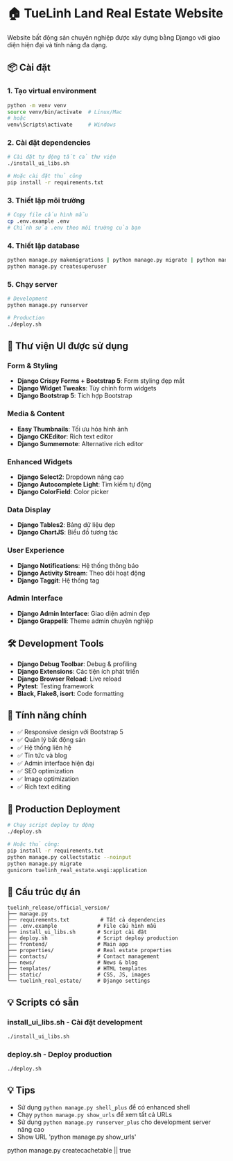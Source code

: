 # 🏠 TueLinh Land Real Estate Website

Website bất động sản chuyên nghiệp được xây dựng bằng Django với giao diện hiện đại và tính năng đa dạng.

## 📦 Cài đặt

### 1. Tạo virtual environment
```bash
python -m venv venv
source venv/bin/activate  # Linux/Mac
# hoặc
venv\Scripts\activate     # Windows
```

### 2. Cài đặt dependencies
```bash
# Cài đặt tự động tất cả thư viện
./install_ui_libs.sh

# Hoặc cài đặt thủ công
pip install -r requirements.txt
```

### 3. Thiết lập môi trường
```bash
# Copy file cấu hình mẫu
cp .env.example .env
# Chỉnh sửa .env theo môi trường của bạn
```

### 4. Thiết lập database
```bash
python manage.py makemigrations | python manage.py migrate | python manage.py collectstatic --noinput | python manage.py runserver
python manage.py createsuperuser
```

### 5. Chạy server
```bash
# Development
python manage.py runserver

# Production
./deploy.sh
```

## 🎨 Thư viện UI được sử dụng

### Form & Styling
- **Django Crispy Forms + Bootstrap 5**: Form styling đẹp mắt
- **Django Widget Tweaks**: Tùy chỉnh form widgets
- **Django Bootstrap 5**: Tích hợp Bootstrap

### Media & Content
- **Easy Thumbnails**: Tối ưu hóa hình ảnh
- **Django CKEditor**: Rich text editor
- **Django Summernote**: Alternative rich editor

### Enhanced Widgets
- **Django Select2**: Dropdown nâng cao
- **Django Autocomplete Light**: Tìm kiếm tự động
- **Django ColorField**: Color picker

### Data Display
- **Django Tables2**: Bảng dữ liệu đẹp
- **Django ChartJS**: Biểu đồ tương tác

### User Experience
- **Django Notifications**: Hệ thống thông báo
- **Django Activity Stream**: Theo dõi hoạt động
- **Django Taggit**: Hệ thống tag

### Admin Interface
- **Django Admin Interface**: Giao diện admin đẹp
- **Django Grappelli**: Theme admin chuyên nghiệp

## 🛠️ Development Tools

- **Django Debug Toolbar**: Debug & profiling
- **Django Extensions**: Các tiện ích phát triển
- **Django Browser Reload**: Live reload
- **Pytest**: Testing framework
- **Black, Flake8, isort**: Code formatting

## 📱 Tính năng chính

- ✅ Responsive design với Bootstrap 5
- ✅ Quản lý bất động sản
- ✅ Hệ thống liên hệ
- ✅ Tin tức và blog
- ✅ Admin interface hiện đại
- ✅ SEO optimization
- ✅ Image optimization
- ✅ Rich text editing

## 🚀 Production Deployment

```bash
# Chạy script deploy tự động
./deploy.sh

# Hoặc thủ công:
pip install -r requirements.txt
python manage.py collectstatic --noinput
python manage.py migrate
gunicorn tuelinh_real_estate.wsgi:application
```

## 📁 Cấu trúc dự án

```
tuelinh_release/official_version/
├── manage.py
├── requirements.txt          # Tất cả dependencies
├── .env.example             # File cấu hình mẫu
├── install_ui_libs.sh       # Script cài đặt
├── deploy.sh                # Script deploy production
├── frontend/                # Main app
├── properties/              # Real estate properties
├── contacts/                # Contact management  
├── news/                    # News & blog
├── templates/               # HTML templates
├── static/                  # CSS, JS, images
└── tuelinh_real_estate/     # Django settings
```

## 💡 Scripts có sẵn

### **install_ui_libs.sh** - Cài đặt development
```bash
./install_ui_libs.sh
```

### **deploy.sh** - Deploy production
```bash
./deploy.sh
```

## 💡 Tips

- Sử dụng `python manage.py shell_plus` để có enhanced shell
- Chạy `python manage.py show_urls` để xem tất cả URLs
- Sử dụng `python manage.py runserver_plus` cho development server nâng cao
- Show URL 'python manage.py show_urls'

python manage.py createcachetable || true

